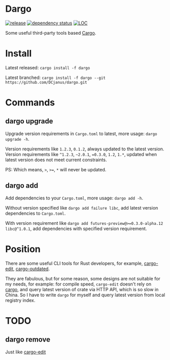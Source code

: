 # Dargo

[![release](https://img.shields.io/badge/crates.io-v0.0.1-orange.svg?longCache=true)](https://crates.io/crates/dargo)
[![dependency status](https://deps.rs/repo/github/dcjanus/dargo/status.svg)](https://deps.rs/repo/github/dcjanus/dargo)
[![LOC](https://tokei.rs/b1/github/dcjanus/dargo)](https://github.com/dcjanus/dargo)

Some useful third-party tools based [Cargo](https://github.com/rust-lang/cargo).

# Install

Latest released: `cargo install -f dargo`

Latest branched: `cargo install -f dargo --git https://github.com/DCjanus/dargo.git`

# Commands

## dargo upgrade

Upgrade version requirements in `Cargo.toml` to latest, more usage: `dargo upgrade -h`.

Version requirements like `1.2.3`, `0.1.2`, always updated to the latest version. Version requirements like `^1.2.3`, `~2.0.1`, `=0.3.0`, `1.2`, `1.*`, updated when latest version does not meet current constraints.

PS: Which means, `>`, `>=`, `*` will never be updated.

## dargo add

Add dependencies to your `Cargo.toml`, more usage: `dargo add -h`.

Without version specified like `dargo add failure libc`, add latest version dependencies to `Cargo.toml`.

With version requirement like `dargo add futures-preview@>=0.3.0-alpha.12 libc@^1.0.1`, add dependencies with specified version requirement.

# Position

There are some useful CLI tools for Rust developers, for example, [cargo-edit](https://github.com/killercup/cargo-edit), [cargo-outdated](https://github.com/kbknapp/cargo-outdated).

They are fabulous, but for some reason, some designs are not suitable for my needs, for example: for compile speed, `cargo-edit` doesn't rely on [cargo](https://crates.io/crates/cargo), and query latest version of crate via HTTP API, which is so slow in China. So I have to write `dargo` for myself and query latest version from local registry index.

# TODO 

## dargo remove

Just like [cargo-edit](https://github.com/killercup/cargo-edit)
